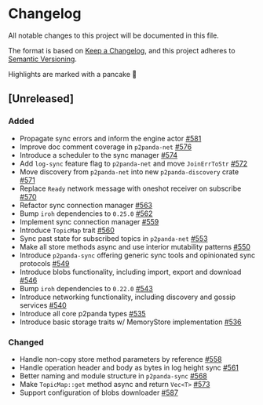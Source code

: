 # Changelog

All notable changes to this project will be documented in this file.

The format is based on [Keep a Changelog](https://keepachangelog.com/en/1.0.0/),
and this project adheres to [Semantic Versioning](https://semver.org/spec/v2.0.0.html).

Highlights are marked with a pancake 🥞

## [Unreleased]

### Added

- Propagate sync errors and inform the engine actor [#581](https://github.com/p2panda/p2panda/pull/581) 
- Improve doc comment coverage in `p2panda-net` [#576](https://github.com/p2panda/p2panda/pull/576)
- Introduce a scheduler to the sync manager [#574](https://github.com/p2panda/p2panda/pull/574)
- Add `log-sync` feature flag to `p2panda-net` and move `JoinErrToStr` [#572](https://github.com/p2panda/p2panda/pull/572)
- Move discovery from `p2panda-net` into new `p2panda-discovery` crate [#571](https://github.com/p2panda/p2panda/pull/571) 
- Replace `Ready` network message with oneshot receiver on subscribe [#570](https://github.com/p2panda/p2panda/pull/570)
- Refactor sync connection manager [#563](https://github.com/p2panda/p2panda/pull/563)
- Bump `iroh` dependencies to `0.25.0` [#562](https://github.com/p2panda/p2panda/pull/562)
- Implement sync connection manager [#559](https://github.com/p2panda/p2panda/pull/559)
- Introduce `TopicMap` trait [#560](https://github.com/p2panda/p2panda/pull/560)
- Sync past state for subscribed topics in `p2panda-net` [#553](https://github.com/p2panda/p2panda/pull/553)
- Make all store methods async and use interior mutability patterns [#550](https://github.com/p2panda/p2panda/pull/550)
- Introduce `p2panda-sync` offering generic sync tools and opinionated sync protocols [#549](https://github.com/p2panda/p2panda/pull/549)
- Introduce blobs functionality, including import, export and download
  [#546](https://github.com/p2panda/p2panda/pull/546)
- Bump `iroh` dependencies to `0.22.0` [#543](https://github.com/p2panda/p2panda/pull/543)
- Introduce networking functionality, including discovery and gossip
  services [#540](https://github.com/p2panda/p2panda/pull/540)
- Introduce all core p2panda types [#535](https://github.com/p2panda/p2panda/pull/535)
- Introduce basic storage traits w/ MemoryStore implementation [#536](https://github.com/p2panda/p2panda/pull/536)

### Changed

- Handle non-copy store method parameters by reference [#558](https://github.com/p2panda/p2panda/pull/558)
- Handle operation header and body as bytes in log height sync [#561](https://github.com/p2panda/p2panda/pull/561)
- Better naming and module structure in `p2panda-sync` [#568](https://github.com/p2panda/p2panda/pull/568)
- Make `TopicMap::get` method async and return `Vec<T>` [#573](https://github.com/p2panda/p2panda/pull/573)
- Support configuration of blobs downloader [#587](https://github.com/p2panda/p2panda/pull/587) 